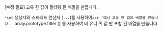 [수정 필요]
고유 한 값이 필터링 된 배열을 만듭니다.

-`set` 생성자와 스프레드 연산자 (`...`)를 사용하여`arr '에서 고유 한 값의 배열을 만듭니다.
-`array.prototype.filter ()`를 사용하여 비 유니 퀴 값 만 포함 된 배열을 만듭니다.